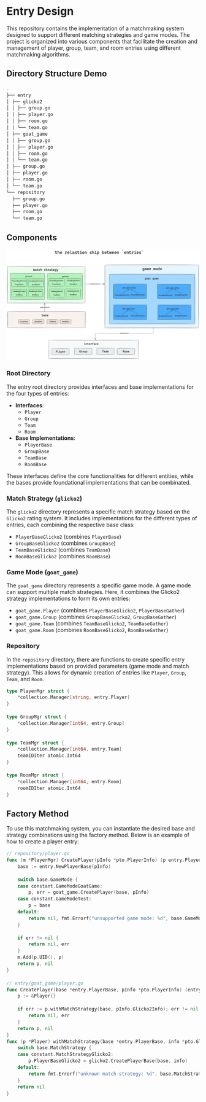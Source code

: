 # Entry Design

This repository contains the implementation of a matchmaking system designed to support different matching strategies and game modes. The project is organized into various components that facilitate the creation and management of player, group, team, and room entries using different matchmaking algorithms.

## Directory Structure Demo
```bash
.
├── entry
│ ├── glicko2
│ │ ├── group.go
│ │ ├── player.go
│ │ ├── room.go
│ │ └── team.go
│ ├── goat_game
│ │ ├── group.go
│ │ ├── player.go
│ │ ├── room.go
│ │ └── team.go
│ ├── group.go
│ ├── player.go
│ ├── room.go
│ └── team.go
└── repository
  ├── group.go
  ├── player.go
  ├── room.go
  └── team.go
```

## Components

![the relastionship between entries](../../assets/img/entry.png)

### Root Directory

The entry root directory provides interfaces and base implementations for the four types of entries:
- **Interfaces**:
    - `Player`
    - `Group`
    - `Team`
    - `Room`
- **Base Implementations**:
    - `PlayerBase`
    - `GroupBase`
    - `TeamBase`
    - `RoomBase`

These interfaces define the core functionalities for different entities, while the bases provide foundational implementations that can be combinated.

### Match Strategy (`glicko2`)

The `glicko2` directory represents a specific match strategy based on the `Glicko2` rating system. It includes implementations for the different types of entries, each combining the respective base class:

- `PlayerBaseGlicko2` (combines `PlayerBase`)
- `GroupBaseGlicko2` (combines `GroupBase`)
- `TeamBaseGlicko2` (combines `TeamBase`)
- `RoomBaseGlicko2` (combines `RoomBase`)

### Game Mode (`goat_game`)

The `goat_game` directory represents a specific game mode. A game mode can support multiple match strategies. Here, it combines the Glicko2 strategy implementations to form its own entries:

- `goat_game.Player` (combines `PlayerBaseGlicko2`, `PlayerBaseGather`)
- `goat_game.Group` (combines `GroupBaseGlicko2`, `GroupBaseGather`)
- `goat_game.Team` (combines `TeamBaseGlicko2`, `TeamBaseGather`)
- `goat_game.Room` (combines `RoomBaseGlicko2`, `RoomBaseGather`)

### Repository

In the `repository` directory, there are functions to create specific entry implementations based on provided parameters (game mode and match strategy). This allows for dynamic creation of entries like `Player`, `Group`, `Team`, and `Room`.

```go
type PlayerMgr struct {
	*collection.Manager[string, entry.Player]
}

type GroupMgr struct {
	*collection.Manager[int64, entry.Group]
}

type TeamMgr struct {
	*collection.Manager[int64, entry.Team]
	teamIDIter atomic.Int64
}

type RoomMgr struct {
	*collection.Manager[int64, entry.Room]
	roomIDIter atomic.Int64
}
```

## Factory Method

To use this matchmaking system, you can instantiate the desired base and strategy combinations using the factory method. Below is an example of how to create a player entry:

```go
// repository/player.go
func (m *PlayerMgr) CreatePlayer(pInfo *pto.PlayerInfo) (p entry.Player, err error) {
	base := entry.NewPlayerBase(pInfo)

	switch base.GameMode {
	case constant.GameModeGoatGame:
		p, err = goat_game.CreatePlayer(base, pInfo)
	case constant.GameModeTest:
		p = base
	default:
		return nil, fmt.Errorf("unsupported game mode: %d", base.GameMode)
	}

	if err != nil {
		return nil, err
	}
	m.Add(p.UID(), p)
	return p, nil
}

// entry/goat_game/player.go
func CreatePlayer(base *entry.PlayerBase, pInfo *pto.PlayerInfo) (entry.Player, error) {
	p := &Player{}

	if err := p.withMatchStrategy(base, pInfo.Glicko2Info); err != nil {
		return nil, err
	}
	return p, nil
}
func (p *Player) withMatchStrategy(base *entry.PlayerBase, info *pto.Glicko2Info) error {
	switch base.MatchStrategy {
	case constant.MatchStrategyGlicko2:
		p.PlayerBaseGlicko2 = glicko2.CreatePlayerBase(base, info)
	default:
		return fmt.Errorf("unknown match strategy: %d", base.MatchStrategy)
	}
	return nil
}
```
